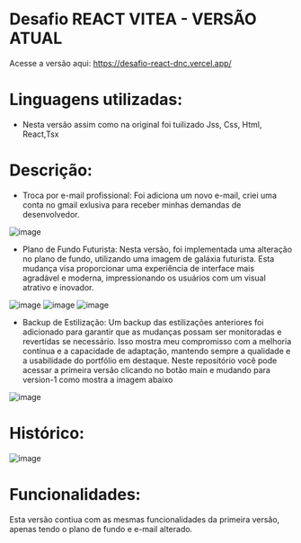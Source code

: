 # Desafio REACT VITEA - VERSÃO ATUAL

Acesse a versão aqui: https://desafio-react-dnc.vercel.app/

# Linguagens utilizadas:
 - Nesta versão assim como na original foi tuilizado Jss, Css, Html, React,Tsx

# Descrição:
- Troca por e-mail profissional: Foi adiciona um novo e-mail, criei uma conta no gmail exlusiva para receber minhas demandas de desenvolvedor.

 ![image](https://github.com/EmanoelAngelo/desafio-react-dnc/assets/155268752/93acc719-4750-4cc2-902c-d6f8e4b3447b)


-  Plano de Fundo Futurista: Nesta versão, foi implementada uma alteração no plano de fundo, utilizando uma imagem de galáxia futurista. Esta mudança visa proporcionar uma experiência de interface mais agradável e moderna, impressionando os usuários com um visual atrativo e inovador.
  
![image](https://github.com/EmanoelAngelo/desafio-react-dnc/assets/155268752/5e1c7254-c405-4d6f-bc5b-9fef0516aaef)
![image](https://github.com/EmanoelAngelo/desafio-react-dnc/assets/155268752/c467443e-7f48-4461-8335-a314a63060d8)
![image](https://github.com/EmanoelAngelo/desafio-react-dnc/assets/155268752/23859548-1bac-453c-b6ec-ede0f706b58f)


-  Backup de Estilização: Um backup das estilizações anteriores foi adicionado para garantir que as mudanças possam ser monitoradas e revertidas se necessário. Isso mostra meu compromisso com a melhoria contínua e a capacidade de adaptação, mantendo sempre a qualidade e a usabilidade do portfólio em destaque. Neste repositório você pode acessar a primeira versão clicando no botão main e mudando para version-1 como mostra a imagem abaixo

![image](https://github.com/EmanoelAngelo/desafio-react-dnc/assets/155268752/7c7e5927-7c85-4eb1-9739-b27eb03eb12b)


# Histórico:

![image](https://github.com/EmanoelAngelo/desafio-react-dnc/assets/155268752/5d263db1-71be-4354-8586-f652d49aad0f)

# Funcionalidades:
Esta versão contiua com as mesmas funcionalidades da primeira versão, apenas tendo o plano de fundo e e-mail alterado.
